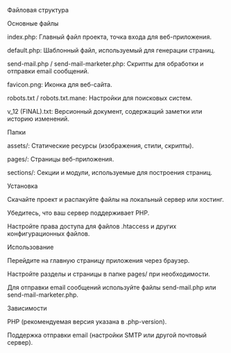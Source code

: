 Файловая структура

Основные файлы

index.php: Главный файл проекта, точка входа для веб-приложения.

default.php: Шаблонный файл, используемый для генерации страниц.

send-mail.php / send-mail-marketer.php: Скрипты для обработки и отправки email сообщений.

favicon.png: Иконка для веб-сайта.

robots.txt / robots.txt.mane: Настройки для поисковых систем.

v_12 (FINAL).txt: Версионный документ, содержащий заметки или историю изменений.

Папки

assets/: Статические ресурсы (изображения, стили, скрипты).

pages/: Страницы веб-приложения.

sections/: Секции и модули, используемые для построения страниц.

Установка

Скачайте проект и распакуйте файлы на локальный сервер или хостинг.

Убедитесь, что ваш сервер поддерживает PHP.

Настройте права доступа для файлов .htaccess и других конфигурационных файлов.

Использование

Перейдите на главную страницу приложения через браузер.

Настройте разделы и страницы в папке pages/ при необходимости.

Для отправки email сообщений используйте файлы send-mail.php или send-mail-marketer.php.

Зависимости

PHP (рекомендуемая версия указана в .php-version).

Поддержка отправки email (настройки SMTP или другой почтовый сервер).
